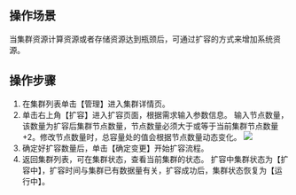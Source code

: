 ## 操作场景
当集群资源计算资源或者存储资源达到瓶颈后，可通过扩容的方式来增加系统资源。

## 操作步骤
1. 在集群列表单击【管理】进入集群详情页。
2. 单击右上角【扩容】进入扩容页面，根据需求输入参数信息。
输入节点数量，该数量为扩容后集群节点数量，节点数量必须大于或等于当前集群节点数量+2。修改节点数量时，总容量处的值会根据节点数量动态变化。
![](https://main.qcloudimg.com/raw/a2d78a17481a9d43c99a6d52c42bedec.png)
3. 确定好扩容数量后，单击【确定变更】开始扩容流程。
4. 返回集群列表，可在集群状态，查看当前集群的状态。
扩容中集群状态为【扩容中】，扩容时间与集群已有数据量有关，扩容成功后，集群状态恢复为【运行中】。

